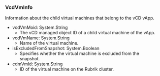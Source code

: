 ### VcdVmInfo
Information about the child virtual machines that belong to the vCD vApp.

- vcdVmMoid: System.String
  - The vCD managed object ID of a child virtual machine of the vApp.
- vcdVmName: System.String
  - Name of the virtual machine.
- isExcludedFromSnapshot: System.Boolean
  - Specifies whether the virtual machine is excluded from the snapshot.
- cdmVmId: System.String
  - ID of the virtual machine on the Rubrik cluster.
